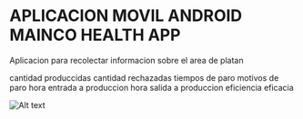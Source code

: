 # APLICACION MOVIL ANDROID MAINCO HEALTH APP

Aplicacion para recolectar informacion sobre el area de platan

cantidad produccidas
cantidad rechazadas
tiempos de paro
motivos de paro
hora entrada a produccion
hora salida a produccion
eficiencia
eficacia

 ![Alt text](https://upload.wikimedia.org/wikipedia/commons/b/b6/Image_created_with_a_mobile_phone.png)

